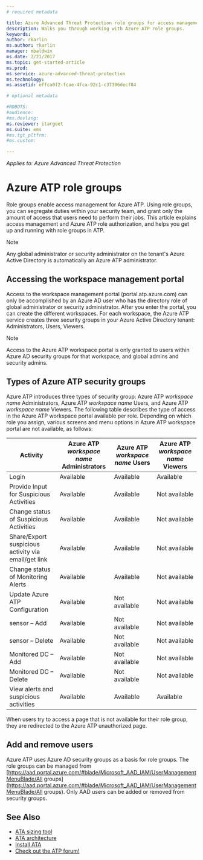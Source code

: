 ```yaml
---
# required metadata

title: Azure Advanced Threat Protection role groups for access management | Microsoft Docs
description: Walks you through working with Azure ATP role groups.
keywords:
author: rkarlin
ms.author: rkarlin
manager: mbaldwin
ms.date: 2/21/2017
ms.topic: get-started-article
ms.prod:
ms.service: azure-advanced-threat-protection
ms.technology:
ms.assetid: effca0f2-fcae-4fca-92c1-c37306decf84

# optional metadata

#ROBOTS:
#audience:
#ms.devlang:
ms.reviewer: itargoet
ms.suite: ems
#ms.tgt_pltfrm:
#ms.custom:

---
```


*Applies to: Azure Advanced Threat Protection*




# Azure ATP role groups

Role groups enable access management for Azure ATP. Using role groups, you can segregate duties within your security team, and grant only the amount of access that users need to perform their jobs. This article explains access management and Azure ATP role authorization, and helps you get up and running with role groups in ATP.

> [!NOTE]
> Any global administrator or security administrator on the tenant's Azure Active Directory is automatically an Azure ATP administrator.

## Accessing the workspace management portal

Access to the workspace management portal (portal.atp.azure.com) can only be accomplished by an Azure AD user who has the directory role of global administrator or security administrator. After you enter the portal, you can create the different workspaces. For each workspace, the Azure ATP service creates three security groups in your Azure Active Directory tenant: Administrators, Users, Viewers. 

> [!NOTE]
> Access to the Azure ATP workspace portal is only granted to users within Azure AD security groups for that workspace, and global admins and security admins.


## Types of Azure ATP security groups 

Azure ATP introduces three types of security group: Azure ATP *workspace name* Administrators, Azure ATP *workspace name* Users, and Azure ATP *workspace name* Viewers. The following table describes the type of access in the Azure ATP workspace portal available per role. Depending on which role you assign, various screens and menu options in Azure ATP workspace portal are not available, as follows:

|Activity |Azure ATP *workspace name* Administrators|Azure ATP *workspace name* Users|Azure ATP *workspace name* Viewers|
|----|----|----|----|
|Login|Available|Available|Available|
|Provide Input for Suspicious Activities|Available|Available|Not available|
|Change status of Suspicious Activities|Available|Available|Not available|
|Share/Export suspicious activity via email/get link|Available|Available|Not available|
|Change status of Monitoring Alerts|Available|Available|Not available|
|Update Azure ATP Configuration|Available|Not available|Not available|
|sensor – Add|Available|Not available|Not available|
|sensor – Delete |Available|Not available|Not available|
|Monitored DC – Add |Available|Not available|Not available|
|Monitored DC – Delete|Available|Not available|Not available|
|View alerts and suspicious activities|Available|Available|Available|


When users try to access a page that is not available for their role group, they are redirected to the Azure ATP unauthorized page. 

## Add and remove users 

Azure ATP uses Azure AD security groups as a basis for role groups. The role groups can be managed from [https://aad.portal.azure.com/#blade/Microsoft_AAD_IAM/UserManagementMenuBlade/All groups](https://aad.portal.azure.com/#blade/Microsoft_AAD_IAM/UserManagementMenuBlade/All groups).  Only AAD users can be added or removed from security groups. 


## See Also
- [ATA sizing tool](http://aka.ms/aatpsizingtool)
- [ATA architecture](atp-architecture.md)
- [Install ATA](install-atp-step1.md)
- [Check out the ATP forum!](https://aka.ms/azureatpcommunity)

